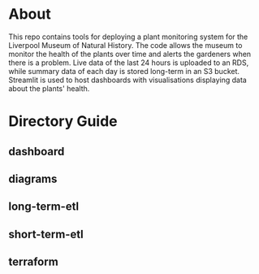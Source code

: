 # About

This repo contains tools for deploying a plant monitoring system for the Liverpool Museum of Natural History. The code allows the museum to monitor the health of the plants over time and alerts the gardeners when there is a problem. Live data of the last 24 hours is uploaded to an RDS, while summary data of each day is stored long-term in an S3 bucket. Streamlit is used to host dashboards with visualisations displaying data about the plants' health.

# Directory Guide

## dashboard

## diagrams

## long-term-etl

## short-term-etl

## terraform